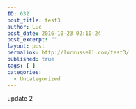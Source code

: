 ```yaml
---
ID: 632
post_title: test3
author: Luc
post_date: 2016-10-23 02:10:24
post_excerpt: ""
layout: post
permalink: http://lucrussell.com/test3/
published: true
tags: [ ]
categories:
  - Uncategorized
---
```

update 2